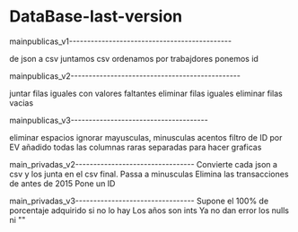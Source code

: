# DataBase-last-version

mainpublicas_v1---------------------------------------------

de json a csv
juntamos csv
ordenamos por trabajdores
ponemos id

mainpublicas_v2-----------------------------------------------

juntar filas iguales con valores faltantes
eliminar filas iguales
eliminar filas vacias

mainpublicas_v3--------------------------------------

eliminar espacios
ignorar mayusculas, minusculas acentos
filtro de ID por EV añadido
todas las columnas raras separadas para hacer graficas

main_privadas_v2---------------------------------
Convierte cada json a csv y los junta en el csv final.
Passa a minusculas
Elimina las transacciones de antes de 2015
Pone un ID

main_privadas_v3---------------------------------
Supone el 100% de porcentaje adquirido si no lo hay
Los años son ints
Ya no dan error los nulls ni ""




